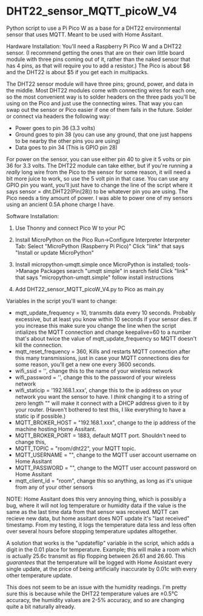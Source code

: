 # DHT22_sensor_MQTT_picoW_V4
Python script to use a Pi Pico W as a base for a DHT22 environmental sensor that uses MQTT. Meant to be used with Home Assitant.

Hardware Installation:
You'll need a Raspberry Pi Pico W and a DHT22 sensor. (I recommend getting the ones that are on their own little board module with three pins coming out of it, rather than the naked sensor that has 4 pins, as that will require you to add a resistor.) The Pico is about $6 and the DHT22 is about $5 if you get each in multipacks. 

The DHT22 sensor module will have three pins; ground, power, and data in the middle.
Most DHT22 modules come with connecting wires for each one, so the most convenient way is to solder headers on the three pads you'll be using on the Pico and just use the connecting wires. That way you can swap out the sensor or Pico easier if one of them fails in the future.
Solder or connect via headers the following way:
  - Power goes to pin 36 (3.3 volts)
  - Ground goes to pin 38 (you can use any ground, that one just happens to be nearby the other pins you are using)
  - Data goes to pin 34 (This is GPIO pin 28)

For power on the sensor, you can use either pin 40 to give it 5 volts or pin 36 for 3.3 volts. The DHT22 module can take either, but if you're running a *really* long wire from the Pico to the sensor for some reason, it will need a bit more juice to work, so use the 5 volt pin in that case.
You can use any GPIO pin you want, you'll just have to change the line of the script where it says sensor = dht.DHT22(Pin(28)) to be whatever pin you are using.
The Pico needs a tiny amount of power. I was able to power one of my sensors using an ancient 0.5A phone charge I have.

Software Installation:
1. Use Thonny and connect Pico W to your PC
2. Install MicroPython on the Pico
    Run->Configure Interpreter
    Interpreter Tab:
	    Select "MicroPython (Raspberry Pi Pico)"
	    Click "link" that says "Install or update MicroPython"

3. Install micropython-umqtt.simple
    once MicroPython is installed;
    tools->Manage Packages
    search "umqtt simple" in search field
    Click "link" that says "micropython-umqtt.simple"
    follow install instructions

4. Add DHT22_sensor_MQTT_picoW_V4.py to Pico as main.py

Variables in the script you'll want to change:
- mqtt_update_frequency = 10, transmits data every 10 seconds. Probably excessive, but at least you know within 10 seconds if your sensor dies. If you increase this make sure you change the line when the script intializes the MQTT connection and change keepalive=60 to a number that's about twice the value of mqtt_update_frequency so MQTT doesn't kill the connection.
- mqtt_reset_frequency = 360, Kills and restarts MQTT connection after this many transmissions, just in case your MQTT connections dies for some reason, you'll get a new one every 3600 seconds.
- wifi_ssid = '', change this to the name of your wireless network
- wifi_password = '', change this to the password of your wireless network
- wifi_staticip = '192.168.1.xxx', change this to the ip address on your network you want the sensor to have. I *think* changing it to a string of zero length "" will make it connect with a DHCP address given to it by your router. (Haven't bothered to test this, I like everything to have a static ip if possible.)
- MQTT_BROKER_HOST = "192.168.1.xxx", change to the ip address of the machine hosting Home Assitant.
- MQTT_BROKER_PORT = 1883, default MQTT port. Shouldn't need to change this,
- MQTT_TOPIC = "room/dht22", your MQTT topic.
- MQTT_USERNAME = "", change to the MQTT user account username on Home Assitant
- MQTT_PASSWORD = "", change to the MQTT user account password on Home Assitant
- mqtt_client_id = "room", change this so anything, as long as it's unique from any of your other sensors

NOTE: Home Assitant does this very annoying thing, which is possibly a bug, where it will not log temperature or humidity data if the value is the same as the last time data from that sensor was received. MQTT can recieve new data, but home assitant does NOT update it's "last received" timestamp. From my testing, it logs the temperature data less and less often over several hours before stopping temperature updates alltogether. 

A solution that works is the "updateflip" variable in the script, which adds a digit in the 0.01 place for temperature. Example; this will make a room which is actually 25.6c transmit as flip flopping between 26.61 and 26.60. This *guarantees* that the temperature will be logged with Home Assistant every single update, at the price of being artificially inaccurate by 0.01c with every other temperature update.

This does not seem to be an issue with the humidity readings. I'm pretty sure this is because while the DHT22 temperature values are ±0.5°C accuracy, the humidity values are 2-5% accuracy, and so are changing quite a bit naturally already.
